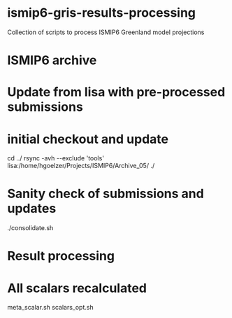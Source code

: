 # ismip6-gris-results-processing
Collection of scripts to process ISMIP6 Greenland model projections

# ISMIP6 archive
# Update from lisa with pre-processed submissions

# initial checkout and update
cd ../
rsync -avh --exclude 'tools' lisa:/home/hgoelzer/Projects/ISMIP6/Archive_05/ ./


# Sanity check of submissions and updates
./consolidate.sh


# Result processing

# All scalars recalculated
meta_scalar.sh
scalars_opt.sh
